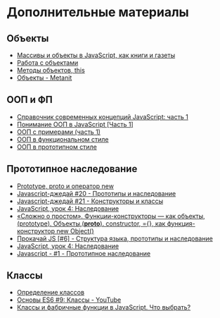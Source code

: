 # Дополнительные материалы

## Объекты

* [Массивы и объекты в JavaScript, как книги и газеты](https://htmlacademy.ru/blog/283-javascript-arrays-and-objects-are-just-like-books-and-newspapers)
* [Работа с объектами](https://developer.mozilla.org/ru/docs/Web/JavaScript/Guide/Working_with_Objects)
* [Методы объектов, this](https://learn.javascript.ru/object-methods#%D0%B4%D0%BE%D1%81%D1%82%D1%83%D0%BF-%D0%BA-%D0%BE%D0%B1%D1%8A%D0%B5%D0%BA%D1%82%D1%83-%D1%87%D0%B5%D1%80%D0%B5%D0%B7-this)
* [Объекты - Metanit](https://metanit.com/web/javascript/4.1.php)

## ООП и ФП

* [Справочник современных концепций JavaScript: часть 1](https://medium.com/devschacht/glossary-of-modern-javascript-concepts-1198b24e8f56)
* [Понимание ООП в JavaScript [Часть 1]](https://habr.com/company/enterra/blog/153365/)
* [ООП с примерами (часть 1)](https://habr.com/post/87119/)
* [ООП в функциональном стиле](https://learn.javascript.ru/oop)
* [ООП в прототипном стиле](https://learn.javascript.ru/prototypes)

## Прототипное наследование

* [Prototype, proto и оператор new](https://habr.com/post/140810/)
* [Javascript-джедай #20 - Прототипы и наследование](https://www.youtube.com/watch?v=4oudziatkLI&index=21&list=PL363QX7S8MfSxcHzvkNEqMYbOyhLeWwem&t=0s)
* [Javascript-джедай #21 - Конструкторы и классы](https://www.youtube.com/watch?v=a3X9uqCoxKY&index=22&list=PL363QX7S8MfSxcHzvkNEqMYbOyhLeWwem&t=0s)
* [JavaScript, урок 4: Наследование](https://www.youtube.com/watch?v=-wY3IYmQzzc&t=1434s)
* [«Сложно о простом». Функции-конструкторы — как объекты,(prototype). Объекты,(__proto__). constructor, ={}, как функция-конструктор new Object()](https://habrahabr.ru/post/151070/)
* [Прокачай JS [#6] - Структура языка, прототипы и наследование](https://www.youtube.com/watch?v=42ihcHT-jfM)
* [JavaScript, урок 4: Наследование ](https://www.youtube.com/watch?v=-wY3IYmQzzc)
* [Javascript - #1 - Прототипное наследование](https://www.youtube.com/watch?v=Qve7g0LB7ao)

## Классы

* [Определение классов](https://developer.mozilla.org/ru/docs/Web/JavaScript/Reference/Classes)
* [Основы ES6 #9: Классы - YouTube](https://www.youtube.com/watch?v=yBNd-0dO1u8)
* [Классы и фабричные функции в JavaScript. Что выбрать?](https://habrahabr.ru/company/ruvds/blog/352198/)